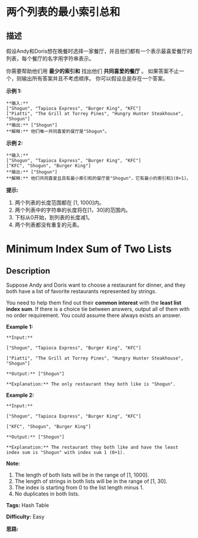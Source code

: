 # 两个列表的最小索引总和

## 描述

假设Andy和Doris想在晚餐时选择一家餐厅，并且他们都有一个表示最喜爱餐厅的列表，每个餐厅的名字用字符串表示。

你需要帮助他们用 **最少的索引和** 找出他们 **共同喜爱的餐厅** 。 如果答案不止一个，则输出所有答案并且不考虑顺序。 你可以假设总是存在一个答案。

**示例 1:**

    
    
    **输入:**
    ["Shogun", "Tapioca Express", "Burger King", "KFC"]
    ["Piatti", "The Grill at Torrey Pines", "Hungry Hunter Steakhouse", "Shogun"]
    **输出:** ["Shogun"]
    **解释:** 他们唯一共同喜爱的餐厅是"Shogun"。
    

**示例 2:**

    
    
    **输入:**
    ["Shogun", "Tapioca Express", "Burger King", "KFC"]
    ["KFC", "Shogun", "Burger King"]
    **输出:** ["Shogun"]
    **解释:** 他们共同喜爱且具有最小索引和的餐厅是"Shogun"，它有最小的索引和1(0+1)。
    

**提示:**

  1. 两个列表的长度范围都在 [1, 1000]内。
  2. 两个列表中的字符串的长度将在[1，30]的范围内。
  3. 下标从0开始，到列表的长度减1。
  4. 两个列表都没有重复的元素。



# Minimum Index Sum of Two Lists

## Description



Suppose Andy and Doris want to choose a restaurant for dinner, and they both have a list of favorite restaurants represented by strings.

You need to help them find out their **common interest** with the **least list index sum**. If there is a choice tie between answers, output all of them with no order requirement. You could assume there always exists an answer.

**Example 1:**  

    
    
    **Input:**
    ["Shogun", "Tapioca Express", "Burger King", "KFC"]
    ["Piatti", "The Grill at Torrey Pines", "Hungry Hunter Steakhouse", "Shogun"]
    **Output:** ["Shogun"]
    **Explanation:** The only restaurant they both like is "Shogun".
    

**Example 2:**  

    
    
    **Input:**
    ["Shogun", "Tapioca Express", "Burger King", "KFC"]
    ["KFC", "Shogun", "Burger King"]
    **Output:** ["Shogun"]
    **Explanation:** The restaurant they both like and have the least index sum is "Shogun" with index sum 1 (0+1).
    

**Note:**  

  1. The length of both lists will be in the range of [1, 1000].
  2. The length of strings in both lists will be in the range of [1, 30].
  3. The index is starting from 0 to the list length minus 1.
  4. No duplicates in both lists.


**Tags:** Hash Table

**Difficulty:** Easy

**思路:**
